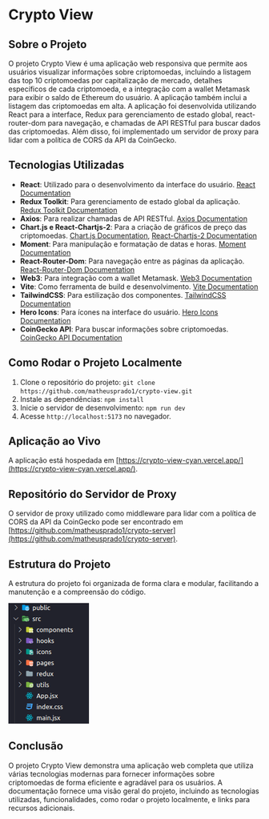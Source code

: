 # Crypto View

## Sobre o Projeto

O projeto Crypto View é uma aplicação web responsiva que permite aos usuários visualizar informações sobre criptomoedas, incluindo a listagem das top 10 criptomoedas por capitalização de mercado, detalhes específicos de cada criptomoeda, e a integração com a wallet Metamask para exibir o saldo de Ethereum do usuário. A aplicação também inclui a listagem das criptomoedas em alta. A aplicação foi desenvolvida utilizando React para a interface, Redux para gerenciamento de estado global, react-router-dom para navegação, e chamadas de API RESTful para buscar dados das criptomoedas. Além disso, foi implementado um servidor de proxy para lidar com a política de CORS da API da CoinGecko.

## Tecnologias Utilizadas

- **React**: Utilizado para o desenvolvimento da interface do usuário. [React Documentation](https://reactjs.org/)
- **Redux Toolkit**: Para gerenciamento de estado global da aplicação. [Redux Toolkit Documentation](https://redux-toolkit.js.org/)
- **Axios**: Para realizar chamadas de API RESTful. [Axios Documentation](https://axios-http.com/)
- **Chart.js e React-Chartjs-2**: Para a criação de gráficos de preço das criptomoedas. [Chart.js Documentation](https://www.chartjs.org/), [React-Chartjs-2 Documentation](https://reactchartjs.github.io/react-chartjs-2/)
- **Moment**: Para manipulação e formatação de datas e horas. [Moment Documentation](https://momentjs.com/)
- **React-Router-Dom**: Para navegação entre as páginas da aplicação. [React-Router-Dom Documentation](https://reactrouter.com/web/guides/quick-start)
- **Web3**: Para integração com a wallet Metamask. [Web3 Documentation](https://web3js.readthedocs.io/)
- **Vite**: Como ferramenta de build e desenvolvimento. [Vite Documentation](https://vitejs.dev/)
- **TailwindCSS**: Para estilização dos componentes. [TailwindCSS Documentation](https://tailwindcss.com/docs)
- **Hero Icons**: Para ícones na interface do usuário. [Hero Icons Documentation](https://heroicons.com/)
- **CoinGecko API**: Para buscar informações sobre criptomoedas. [CoinGecko API Documentation](https://www.coingecko.com/api/documentation)

## Como Rodar o Projeto Localmente

1. Clone o repositório do projeto: `git clone https://github.com/matheusprado1/crypto-view.git`
2. Instale as dependências: `npm install`
3. Inicie o servidor de desenvolvimento: `npm run dev`
4. Acesse `http://localhost:5173` no navegador.

## Aplicação ao Vivo

A aplicação está hospedada em [https://crypto-view-cyan.vercel.app/](https://crypto-view-cyan.vercel.app/).

## Repositório do Servidor de Proxy

O servidor de proxy utilizado como middleware para lidar com a política de CORS da API da CoinGecko pode ser encontrado em [https://github.com/matheusprado1/crypto-server](https://github.com/matheusprado1/crypto-server).

## Estrutura do Projeto

A estrutura do projeto foi organizada de forma clara e modular, facilitando a manutenção e a compreensão do código.

<img src="./public//docs/structure.png">

## Conclusão

O projeto Crypto View demonstra uma aplicação web completa que utiliza várias tecnologias modernas para fornecer informações sobre criptomoedas de forma eficiente e agradável para os usuários. A documentação fornece uma visão geral do projeto, incluindo as tecnologias utilizadas, funcionalidades, como rodar o projeto localmente, e links para recursos adicionais.
